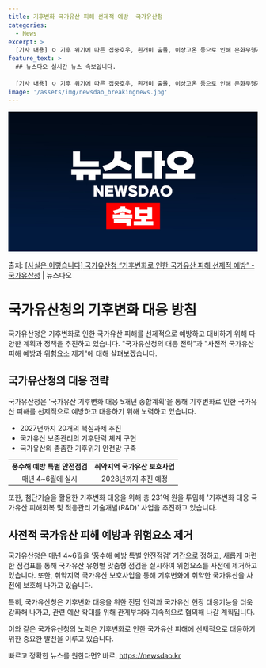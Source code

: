 ```yaml
---
title: 기후변화 국가유산 피해 선제적 예방  국가유산청
categories:
  - News
excerpt: >
  [기사 내용] ㅇ 기후 위기에 따른 집중호우, 흰개미 출몰, 이상고온 등으로 인해 문화무형자연유산 모두 위험…
feature_text: >
  ## 뉴스다오 실시간 뉴스 속보입니다.

  [기사 내용] ㅇ 기후 위기에 따른 집중호우, 흰개미 출몰, 이상고온 등으로 인해 문화무형자연유산 모두 위험…
image: '/assets/img/newsdao_breakingnews.jpg'
---
```


![뉴스다오 속보](/assets/img/newsdao_breakingnews.jpg)

<p>출처: <a href="https://newsdao.kr/3935" rel="dofollow">[사실은 이렇습니다] 국가유산청 “기후변화로 인한 국가유산 피해 선제적 예방” - 국가유산청</a> | 뉴스다오</p>

<h1>국가유산청의 기후변화 대응 방침</h1>
국가유산청은 기후변화로 인한 국가유산 피해를 선제적으로 예방하고 대비하기 위해 다양한 계획과 정책을 추진하고 있습니다. "국가유산청의 대응 전략"과 "사전적 국가유산 피해 예방과 위험요소 제거"에 대해 살펴보겠습니다.

<h2>국가유산청의 대응 전략</h2>
<p data-ke-size="size16">국가유산청은 '국가유산 기후변화 대응 5개년 종합계획'을 통해 기후변화로 인한 국가유산 피해를 선제적으로 예방하고 대응하기 위해 노력하고 있습니다.</p>

<ul>
  <li>2027년까지 20개의 핵심과제 추진</li>
  <li>국가유산 보존관리의 기후탄력 체계 구현</li>
  <li>국가유산의 촘촘한 기후위기 안전망 구축</li>
</ul>

<table>
  <tr>
    <td style="text-align: center; height: 17px;"><b>풍수해 예방 특별 안전점검</b></td>
    <td style="text-align: center; height: 17px;"><b>취약지역 국가유산 보호사업</b></td>
  </tr>
  <tr>
    <td style="text-align: center; height: 17px;">매년 4~6월에 실시</td>
    <td style="text-align: center; height: 17px;">2028년까지 추진 예정</td>
  </tr>
</table>

<p data-ke-size="size16">또한, 첨단기술을 활용한 기후변화 대응을 위해 총 231억 원을 투입해 '기후변화 대응 국가유산 피해회복 및 적응관리 기술개발(R&D)' 사업을 추진하고 있습니다.</p>

<h2>사전적 국가유산 피해 예방과 위험요소 제거</h2>
<p data-ke-size="size16">국가유산청은 매년 4~6월을 ‘풍수해 예방 특별 안전점검’ 기간으로 정하고, 새롭게 마련한 점검표를 통해 국가유산 유형별 맞춤형 점검을 실시하여 위험요소를 사전에 제거하고 있습니다. 또한, 취약지역 국가유산 보호사업을 통해 기후변화에 취약한 국가유산을 사전에 보호해 나가고 있습니다.</p>

<p data-ke-size="size16">특히, 국가유산청은 기후변화 대응을 위한 전담 인력과 국가유산 현장 대응기능을 더욱 강화해 나가고, 관련 예산 확대를 위해 관계부처와 지속적으로 협의해 나갈 계획입니다.</p>

이와 같은 국가유산청의 노력은 기후변화로 인한 국가유산 피해에 선제적으로 대응하기 위한 중요한 발전을 이루고 있습니다. 

빠르고 정확한 뉴스를 원한다면? 바로, <a href="https://newsdao.kr" rel="dofollow">https://newsdao.kr</a>


